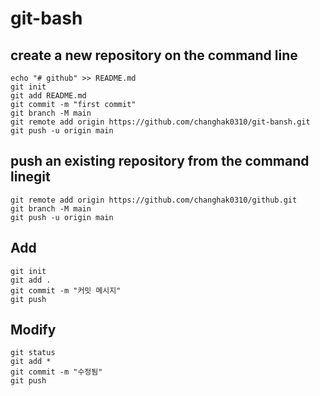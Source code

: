 # git-bash
## create a new repository on the command line
```
echo "# github" >> README.md
git init
git add README.md
git commit -m "first commit"
git branch -M main
git remote add origin https://github.com/changhak0310/git-bansh.git
git push -u origin main
```

## push an existing repository from the command linegit 
```
git remote add origin https://github.com/changhak0310/github.git
git branch -M main
git push -u origin main
```

## Add
```
git init
git add .
git commit -m "커밋 메시지"
git push
```

## Modify
```
git status
git add *
git commit -m "수정됨"
git push
```
